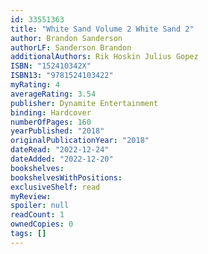 ```yaml
---
id: 33551363
title: "White Sand Volume 2 White Sand 2"
author: Brandon Sanderson
authorLF: Sanderson Brandon
additionalAuthors: Rik Hoskin Julius Gopez
ISBN: "152410342X"
ISBN13: "9781524103422"
myRating: 4
averageRating: 3.54
publisher: Dynamite Entertainment
binding: Hardcover
numberOfPages: 160
yearPublished: "2018"
originalPublicationYear: "2018"
dateRead: "2022-12-24"
dateAdded: "2022-12-20"
bookshelves: 
bookshelvesWithPositions: 
exclusiveShelf: read
myReview: 
spoiler: null
readCount: 1
ownedCopies: 0
tags: []
---
```


